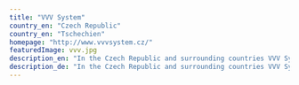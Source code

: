 ```yaml
---
title: "VVV System"
country_en: "Czech Republic"
country_en: "Tschechien"
homepage: "http://www.vvvsystem.cz/"
featuredImage: vvv.jpg
description_en: "In the Czech Republic and surrounding countries VVV System is selling metraTec RFID products among other Auto-ID hardware."
description_de: "In the Czech Republic and surrounding countries VVV System is selling metraTec RFID products among other Auto-ID hardware."
---
```


